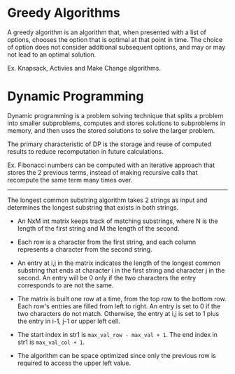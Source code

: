 # Greedy Algorithms

A greedy algorithm is an algorithm that, when presented with a list of options, chooses the option that is optimal at that point in time.
The choice of option does not consider additional subsequent options, and may or may not lead to an optimal solution.

Ex. Knapsack, Activies and Make Change algorithms.

# Dynamic Programming

Dynamic programming is a problem solving technique that splits a problem into smaller subproblems, computes and stores solutions to subproblems in memory, and then uses the stored solutions to solve the larger problem.

The primary characteristic of DP is the storage and reuse of computed results to reduce recomputation in future calculations.

Ex. Fibonacci numbers can be computed with an iterative approach that stores the 2 previous terms, instead of making recursive calls that recompute the same term many times over.

---

The longest common substring algorithm takes 2 strings as input and determines the longest substring that exists in both strings.

* An NxM int matrix keeps track of matching substrings, where N is the length of the first string and M the length of the second.

* Each row is a character from the first string, and each column represents a character from the second string.

* An entry at i,j in the matrix indicates the length of the longest common substring that ends at character i in the first string and character j in the second. An entry will be 0 only if the two characters the entry corresponds to are not the same.

* The matrix is built one row at a time, from the top row to the bottom row. Each row's entries are filled from left to right. An entry is set to 0 if the two characters do not match. Otherwise, the entry at i,j is set to 1 plus the entry in i-1, j-1 or upper left cell.

* The start index in str1 is `max_val_row - max_val + 1`. The end index in str1 is `max_val_col + 1`.

* The algorithm can be space optimized since only the previous row is required to access the upper left value.

